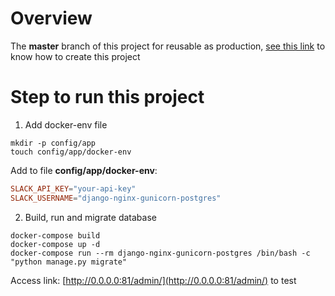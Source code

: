 # Overview

The **master** branch of this project for reusable as production, [see this link](https://phungxuananh.github.io/devops-ci-cd-tools/django-nginx-gunicorn-postgres/) to know how to create this project

# Step to run this project

1.  Add docker-env file

```shell
mkdir -p config/app
touch config/app/docker-env
```

Add to file **config/app/docker-env**:

```conf
SLACK_API_KEY="your-api-key"
SLACK_USERNAME="django-nginx-gunicorn-postgres"
```

2.  Build, run and migrate database

```shell
docker-compose build
docker-compose up -d
docker-compose run --rm django-nginx-gunicorn-postgres /bin/bash -c "python manage.py migrate"
```

Access link: [http://0.0.0.0:81/admin/](http://0.0.0.0:81/admin/) to test
